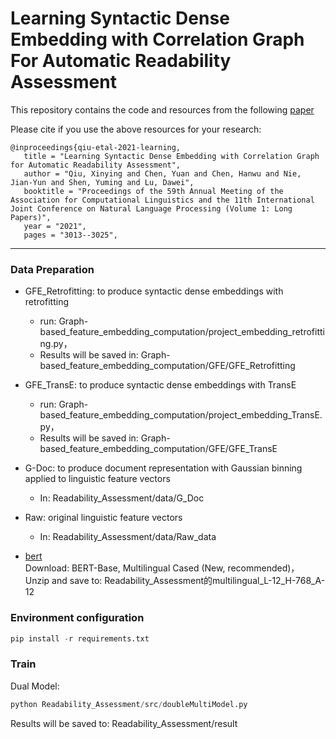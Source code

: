 # Learning Syntactic Dense Embedding with Correlation Graph For Automatic Readability Assessment

This repository contains the code and resources from the following [paper](https://www.aclanthology.org/2021.acl-long.235)

Please cite if you use the above resources for your research:

 ```
@inproceedings{qiu-etal-2021-learning,
    title = "Learning Syntactic Dense Embedding with Correlation Graph for Automatic Readability Assessment",
    author = "Qiu, Xinying and Chen, Yuan and Chen, Hanwu and Nie, Jian-Yun and Shen, Yuming and Lu, Dawei",
    booktitle = "Proceedings of the 59th Annual Meeting of the Association for Computational Linguistics and the 11th International Joint Conference on Natural Language Processing (Volume 1: Long Papers)",
    year = "2021",
    pages = "3013--3025",
 ```

------
### Data Preparation
- GFE_Retrofitting: to produce syntactic dense embeddings with retrofitting
  - run: Graph-based_feature_embedding_computation/project_embedding_retrofitting.py，
  - Results will be saved in: Graph-based_feature_embedding_computation/GFE/GFE_Retrofitting 

- GFE_TransE: to produce syntactic dense embeddings with TransE
  - run: Graph-based_feature_embedding_computation/project_embedding_TransE.py，
  - Results will be saved in: Graph-based_feature_embedding_computation/GFE/GFE_TransE 

- G-Doc: to produce document representation with Gaussian binning applied to linguistic feature vectors
  - In: Readability_Assessment/data/G_Doc

- Raw: original linguistic feature vectors
  - In: Readability_Assessment/data/Raw_data

- [bert](https://github.com/google-research/bert)  
Download: BERT-Base, Multilingual Cased (New, recommended)，
Unzip and save to: Readability_Assessment的multilingual_L-12_H-768_A-12

### Environment configuration   
```python
pip install -r requirements.txt
```
### Train

Dual Model:
```python
python Readability_Assessment/src/doubleMultiModel.py
```
Results will be saved to: Readability_Assessment/result
